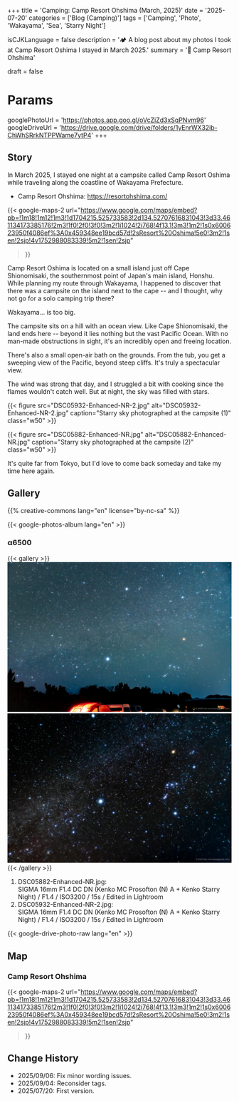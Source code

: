 +++
title = 'Camping: Camp Resort Ohshima (March, 2025)'
date = '2025-07-20'
categories = ['Blog (Camping)']
tags = ['Camping', 'Photo', 'Wakayama', 'Sea', 'Starry Night']

isCJKLanguage = false
description = '🏕️ A blog post about my photos I took at Camp Resort Oshima I stayed in March 2025.'
summary = '📍 Camp Resort Ohshima'

draft = false

# Params
googlePhotoUrl = 'https://photos.app.goo.gl/oVcZiZd3xSqPNvm96'
googleDriveUrl = 'https://drive.google.com/drive/folders/1yEnrWX32ib-ChWhSRrkNTPPWame7ytP4'
+++


## Story

In March 2025, I stayed one night at a campsite called Camp Resort
Oshima while traveling along the coastline of Wakayama Prefecture.

- Camp Resort Ohshima: https://resortohshima.com/

{{< google-maps-2
   url="https://www.google.com/maps/embed?pb=!1m18!1m12!1m3!1d1704215.525733583!2d134.52707616831043!3d33.461134173385176!2m3!1f0!2f0!3f0!3m2!1i1024!2i768!4f13.1!3m3!1m2!1s0x600623950f4086ef%3A0x459348ee19bcd57d!2sResort%20Oshima!5e0!3m2!1sen!2sjp!4v1752988083339!5m2!1sen!2sjp"
   >}}


Camp Resort Oshima is located on a small island just off Cape Shionomisaki, the southernmost point of Japan's main island, Honshu.
While planning my route through Wakayama, I happened to discover that there was
a campsite on the island next to the cape -- and I thought, why not go for a
solo camping trip there?

Wakayama... is too big.

The campsite sits on a hill with an ocean view.
Like Cape Shionomisaki, the land ends here -- beyond it lies nothing but the
vast Pacific Ocean.
With no man-made obstructions in sight, it's an incredibly open and freeing
location.

There's also a small open-air bath on the grounds.
From the tub, you get a sweeping view of the Pacific, beyond steep cliffs.
It's truly a spectacular view.

The wind was strong that day, and I struggled a bit with cooking since the
flames wouldn't catch well.
But at night, the sky was filled with stars.

{{< figure
    src="DSC05932-Enhanced-NR-2.jpg"
    alt="DSC05932-Enhanced-NR-2.jpg"
    caption="Starry sky photographed at the campsite (1)"
    class="w50"
    >}}

{{< figure
    src="DSC05882-Enhanced-NR.jpg"
    alt="DSC05882-Enhanced-NR.jpg"
    caption="Starry sky photographed at the campsite (2)"
    class="w50"
    >}}


It's quite far from Tokyo, but I'd love to come back someday and take my time
here again.


## Gallery

{{% creative-commons lang="en" license="by-nc-sa" %}}

{{< google-photos-album lang="en" >}}


### α6500

{{< gallery >}}
<img src="DSC05932-Enhanced-NR-2.jpg" alt="DSC05932-Enhanced-NR-2.jpg" class="grid-w50" />
<img src="DSC05882-Enhanced-NR.jpg" alt="DSC05882-Enhanced-NR.jpg" class="grid-w50" />
{{< /gallery >}}

1. DSC05882-Enhanced-NR.jpg:  
   SIGMA 16mm F1.4 DC DN (Kenko MC Prosofton (N) A + Kenko Starry Night) / F1.4 / ISO3200 / 15s / Edited in Lightroom
1. DSC05932-Enhanced-NR-2.jpg:  
   SIGMA 16mm F1.4 DC DN (Kenko MC Prosofton (N) A + Kenko Starry Night) / F1.4 / ISO3200 / 15s / Edited in Lightroom

{{< google-drive-photo-raw lang="en" >}}


## Map

### Camp Resort Ohshima

{{< google-maps-2
   url="https://www.google.com/maps/embed?pb=!1m18!1m12!1m3!1d1704215.525733583!2d134.52707616831043!3d33.461134173385176!2m3!1f0!2f0!3f0!3m2!1i1024!2i768!4f13.1!3m3!1m2!1s0x600623950f4086ef%3A0x459348ee19bcd57d!2sResort%20Oshima!5e0!3m2!1sen!2sjp!4v1752988083339!5m2!1sen!2sjp"
   >}}


## Change History

- 2025/09/06: Fix minor wording issues.
- 2025/09/04: Reconsider tags.
- 2025/07/20: First version.
